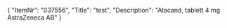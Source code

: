 {
  "ItemNr": "037556",
  "Title": "test",
  "Description": "Atacand, tablett 4 mg AstraZeneca AB"
}